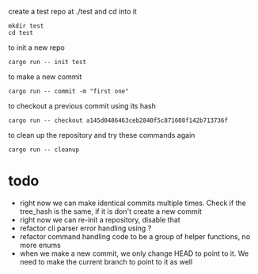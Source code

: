 create a test repo at ./test and cd into it

```
mkdir test
cd test
```

to init a new repo

```
cargo run -- init test
```

to make a new commit

```
cargo run -- commit -m "first one"
```

to checkout a previous commit using its hash

```
cargo run -- checkout a145d0486463ceb2840f5c871608f142b713736f
```

to clean up the repository and try these commands again

```
cargo run -- cleanup
```

# todo

- right now we can make identical commits multiple times. Check if the tree_hash is the same, if it is don't create a new commit
- right now we can re-init a repository, disable that
- refactor cli parser error handling using ?
- refactor command handling code to be a group of helper functions, no more enums
- when we make a new commit, we only change HEAD to point to it. We need to make the current branch to point to it as well
